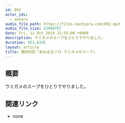```yaml
---
id: 092
actor_ids:
  - aoharu
audio_file_path: https://files.nantyara.com/092.mp3
audio_file_size: 22949757
date: Fri, 11 Oct 2019 22:55:00 +0900
description: ウミガメのスープをひとりでやりました。
duration: 952.6335
layout: article
title: 第092回「あおはるソロ ウミガメのスープ」
---
```

## 概要

ウミガメのスープをひとりでやりました。

## 関連リンク

* none
